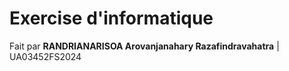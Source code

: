# Exercise d'informatique
Fait par **RANDRIANARISOA Arovanjanahary Razafindravahatra** | UA03452FS2024
